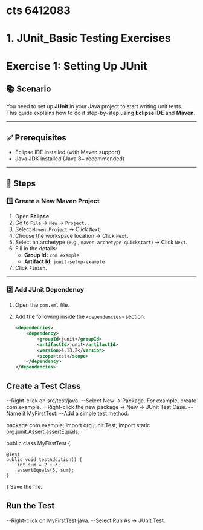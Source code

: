 # cts 6412083
# 1. JUnit_Basic Testing Exercises

# Exercise 1: Setting Up JUnit 

## 📚 Scenario

You need to set up **JUnit** in your Java project to start writing unit tests.  
This guide explains how to do it step-by-step using **Eclipse IDE** and **Maven**.

---

## ✅ Prerequisites

- Eclipse IDE installed (with Maven support)
- Java JDK installed (Java 8+ recommended)

---

## 🚀 Steps

### 1️⃣ Create a New Maven Project

1. Open **Eclipse**.
2. Go to `File` → `New` → `Project...`
3. Select `Maven Project` → Click `Next`.
4. Choose the workspace location → Click `Next`.
5. Select an archetype (e.g., `maven-archetype-quickstart`) → Click `Next`.
6. Fill in the details:
   - **Group Id:** `com.example`
   - **Artifact Id:** `junit-setup-example`
7. Click `Finish`.

---

### 2️⃣ Add JUnit Dependency

1. Open the `pom.xml` file.
2. Add the following inside the `<dependencies>` section:

   ```xml
   <dependencies>
       <dependency>
           <groupId>junit</groupId>
           <artifactId>junit</artifactId>
           <version>4.13.2</version>
           <scope>test</scope>
       </dependency>
   </dependencies>

## Create a Test Class
--Right-click on src/test/java.
--Select New → Package. For example, create com.example.
--Right-click the new package → New → JUnit Test Case.
--Name it MyFirstTest.
--Add a simple test method:

package com.example;
import org.junit.Test;
import static org.junit.Assert.assertEquals;

public class MyFirstTest {

    @Test
    public void testAddition() {
        int sum = 2 + 3;
        assertEquals(5, sum);
    }
}
Save the file.

## Run the Test
--Right-click on MyFirstTest.java.
--Select Run As → JUnit Test.


